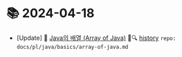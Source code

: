 # 📚 2024-04-18
- [Update] 📙 [Java의 배열 (Array of Java)](https://til.qriosity.dev/featured/pl/java/basics/array-of-java) 📃🔍 [history](https://github.com/Queue-ri/TIL/commits/main/docs/pl/java/basics/array-of-java.md?since=2024-04-18T00:00:00Z&until=2024-04-18T23:59:59Z) `repo: docs/pl/java/basics/array-of-java.md`
